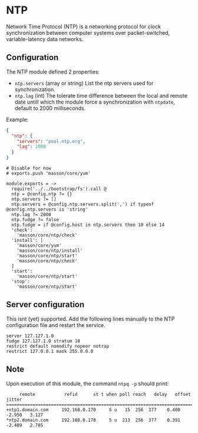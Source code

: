 
# NTP

Network Time Protocol (NTP) is a networking protocol for clock synchronization
between computer systems over packet-switched, variable-latency data networks.

## Configuration

The NTP module defined 2 properties:

*   `ntp.servers` (array or string)
    List the ntp servers used for synchronization.
*   `ntp.lag` (int)
    The tolerate time difference between the local and remote date untill which
    the module force a synchronization with `ntpdate`, default to 2000
    milliseconds.

Example:

```json
{
  "ntp": {
    "servers": "pool.ntp.org",
    "lag": 2000
  }
}
```

    # Disable for now
    # exports.push 'masson/core/yum'

    module.exports = ->
      require('../../bootstrap/fs').call @
      ntp = @config.ntp ?= {}
      ntp.servers ?= []
      ntp.servers = @config.ntp.servers.split(',') if typeof @config.ntp.servers is 'string'
      ntp.lag ?= 2000
      ntp.fudge ?= false
      ntp.fudge = if @config.host in ntp.servers then 10 else 14
      'check':
        'masson/core/ntp/check'
      'install': [
        'masson/core/yum'
        'masson/core/ntp/install'
        'masson/core/ntp/start'
        'masson/core/ntp/check'
      ]
      'start':
        'masson/core/ntp/start'
      'stop':
        'masson/core/ntp/start'

## Server configuration

This isnt (yet) supported. Add the following lines manually to the NTP
configuration file and restart the service.

```
server 127.127.1.0
fudge 127.127.1.0 stratum 10
restrict default nomodify nopeer notrap
restrict 127.0.0.1 mask 255.0.0.0
```

## Note

Upon execution of this module, the command `ntpq -p` should print:

```
     remote           refid      st t when poll reach   delay   offset  jitter
==============================================================================
+ntp1.domain.com     192.168.0.170     5 u   15  256  377    0.400   -2.950   3.127
*ntp2.domain.com     192.168.0.178     5 u  213  256  377    0.391   -2.409   2.785
```

[cyberciti]: http://www.cyberciti.biz/faq/howto-install-ntp-to-synchronize-server-clock/
